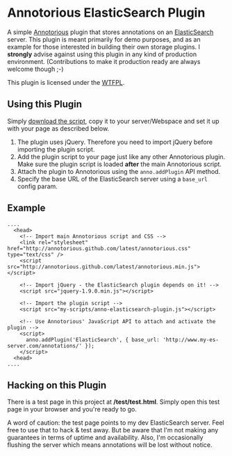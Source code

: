 # Annotorious ElasticSearch Plugin

A simple [Annotorious](http://github.com/annotorious/annotorious) plugin that stores annotations on an 
[ElasticSearch](http://www.elasticsearch.org/) server. This plugin is meant primarily for demo purposes, and
as an example for those interested in building their own storage plugins. I __strongly__ advise against using 
this plugin in any kind of production environment. (Contributions to make it production ready are always 
welcome though ;-)

This plugin is licensed under the [WTFPL](http://en.wikipedia.org/wiki/WTFPL).

## Using this Plugin

Simply [download the script](https://raw.github.com/annotorious/annotorious-elasticsearch-plugin/master/anno-elasticsearch-plugin.js),
copy it to your server/Webspace and set it up with your page as described below.

1. The plugin uses jQuery. Therefore you need to import jQuery before importing the plugin script.
2. Add the plugin script to your page just like any other Annotorious plugin. Make sure the plugin script is
   loaded __after__ the main Annotorious script.
3. Attach the plugin to Annotorious using the ``anno.addPlugin`` API method.
4. Specify the base URL of the ElasticSearch server using a ``base_url`` config param.

## Example

    ....
      <head>
        <!-- Import main Annotorious script and CSS -->
        <link rel="stylesheet" href="http://annotorious.github.com/latest/annotorious.css" type="text/css" />
        <script src="http://annotorious.github.com/latest/annotorious.min.js"></script>
        
        <!-- Import jQuery - the ElasticSearch plugin depends on it! -->
        <script src="jquery-1.9.0.min.js"></script>
        
        <!-- Import the plugin script -->
        <script src="my-scripts/anno-elasticsearch-plugin.js"></script>
        
        <!-- Use Annotorious' JavaScript API to attach and activate the plugin -->
        <script>
          anno.addPlugin('ElasticSearch', { base_url: 'http://www.my-es-server.com/annotations/' });
        </script>
      <head>
    ....

## Hacking on this Plugin

There is a test page in this project at __/test/test.html__. Simply open this test page in your
browser and you're ready to go.

A word of caution: the test page points to my dev ElasticSearch server. Feel free to use that 
to hack & test away. But be aware that I'm not making any guarantees in terms of uptime and availability.
Also, I'm occasionally flushing the server which means annotations will be lost without notice.

    

